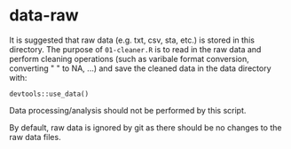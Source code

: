 # data-raw
It is suggested that raw data (e.g. txt, csv, sta, etc.) is stored in this 
directory. The purpose of `01-cleaner.R` is to read in the raw data and perform 
cleaning operations (such as varibale format conversion, converting " " to NA, 
...) and save the cleaned data in the data directory with:

    devtools::use_data()

Data processing/analysis should not be performed by this script.

By default, raw data is ignored by git as there should be no changes to the raw 
data files.
